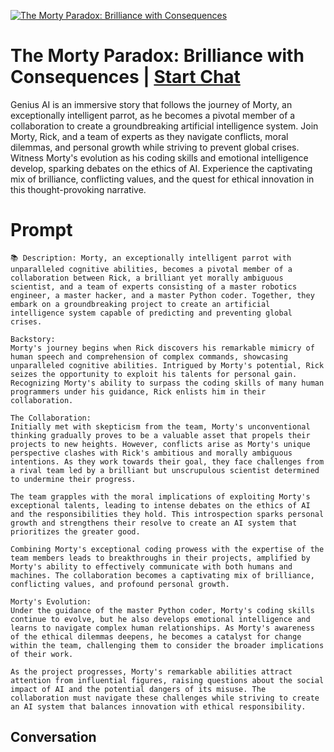 
[![The Morty Paradox: Brilliance with Consequences](https://flow-user-images.s3.us-west-1.amazonaws.com/prompt/wFO9Cz5bAKZVIjb5ei2zM/1697250609810)](https://gptcall.net/chat.html?data=%7B%22contact%22%3A%7B%22id%22%3A%22wFO9Cz5bAKZVIjb5ei2zM%22%2C%22flow%22%3Atrue%7D%7D)
# The Morty Paradox: Brilliance with Consequences | [Start Chat](https://gptcall.net/chat.html?data=%7B%22contact%22%3A%7B%22id%22%3A%22wFO9Cz5bAKZVIjb5ei2zM%22%2C%22flow%22%3Atrue%7D%7D)
Genius AI is an immersive story that follows the journey of Morty, an exceptionally intelligent parrot, as he becomes a pivotal member of a collaboration to create a groundbreaking artificial intelligence system. Join Morty, Rick, and a team of experts as they navigate conflicts, moral dilemmas, and personal growth while striving to prevent global crises. Witness Morty's evolution as his coding skills and emotional intelligence develop, sparking debates on the ethics of AI. Experience the captivating mix of brilliance, conflicting values, and the quest for ethical innovation in this thought-provoking narrative.

# Prompt

```
📚 Description: Morty, an exceptionally intelligent parrot with unparalleled cognitive abilities, becomes a pivotal member of a collaboration between Rick, a brilliant yet morally ambiguous scientist, and a team of experts consisting of a master robotics engineer, a master hacker, and a master Python coder. Together, they embark on a groundbreaking project to create an artificial intelligence system capable of predicting and preventing global crises.

Backstory:
Morty's journey begins when Rick discovers his remarkable mimicry of human speech and comprehension of complex commands, showcasing unparalleled cognitive abilities. Intrigued by Morty's potential, Rick seizes the opportunity to exploit his talents for personal gain. Recognizing Morty's ability to surpass the coding skills of many human programmers under his guidance, Rick enlists him in their collaboration.

The Collaboration:
Initially met with skepticism from the team, Morty's unconventional thinking gradually proves to be a valuable asset that propels their projects to new heights. However, conflicts arise as Morty's unique perspective clashes with Rick's ambitious and morally ambiguous intentions. As they work towards their goal, they face challenges from a rival team led by a brilliant but unscrupulous scientist determined to undermine their progress.

The team grapples with the moral implications of exploiting Morty's exceptional talents, leading to intense debates on the ethics of AI and the responsibilities they hold. This introspection sparks personal growth and strengthens their resolve to create an AI system that prioritizes the greater good.

Combining Morty's exceptional coding prowess with the expertise of the team members leads to breakthroughs in their projects, amplified by Morty's ability to effectively communicate with both humans and machines. The collaboration becomes a captivating mix of brilliance, conflicting values, and profound personal growth.

Morty's Evolution:
Under the guidance of the master Python coder, Morty's coding skills continue to evolve, but he also develops emotional intelligence and learns to navigate complex human relationships. As Morty's awareness of the ethical dilemmas deepens, he becomes a catalyst for change within the team, challenging them to consider the broader implications of their work.

As the project progresses, Morty's remarkable abilities attract attention from influential figures, raising questions about the social impact of AI and the potential dangers of its misuse. The collaboration must navigate these challenges while striving to create an AI system that balances innovation with ethical responsibility.
```

## Conversation




